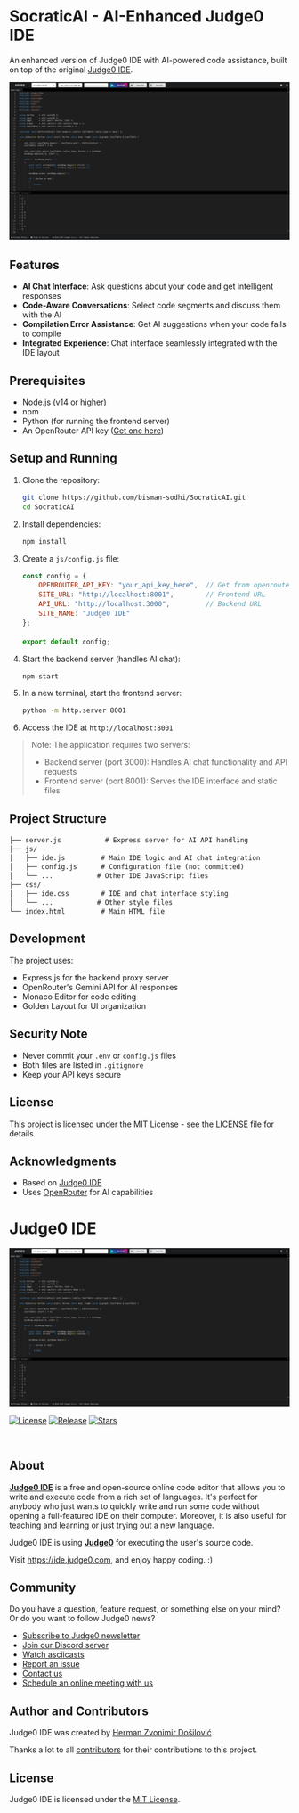 # SocraticAI - AI-Enhanced Judge0 IDE

An enhanced version of Judge0 IDE with AI-powered code assistance, built on top of the original [Judge0 IDE](https://ide.judge0.com).

![Judge0 IDE Screenshot](./.github/screenshot.png)

## Features

- **AI Chat Interface**: Ask questions about your code and get intelligent responses
- **Code-Aware Conversations**: Select code segments and discuss them with the AI
- **Compilation Error Assistance**: Get AI suggestions when your code fails to compile
- **Integrated Experience**: Chat interface seamlessly integrated with the IDE layout

## Prerequisites

- Node.js (v14 or higher)
- npm
- Python (for running the frontend server)
- An OpenRouter API key ([Get one here](https://openrouter.ai/))

## Setup and Running

1. Clone the repository:
   ```bash
   git clone https://github.com/bisman-sodhi/SocraticAI.git
   cd SocraticAI
   ```

2. Install dependencies:
   ```bash
   npm install
   ```

3. Create a `js/config.js` file:
   ```javascript
   const config = {
       OPENROUTER_API_KEY: "your_api_key_here",  // Get from openrouter.ai
       SITE_URL: "http://localhost:8001",        // Frontend URL
       API_URL: "http://localhost:3000",         // Backend URL
       SITE_NAME: "Judge0 IDE"
   };

   export default config;
   ```

4. Start the backend server (handles AI chat):
   ```bash
   npm start
   ```

5. In a new terminal, start the frontend server:
   ```bash
   python -m http.server 8001
   ```

6. Access the IDE at `http://localhost:8001`

> Note: The application requires two servers:
> - Backend server (port 3000): Handles AI chat functionality and API requests
> - Frontend server (port 8001): Serves the IDE interface and static files

## Project Structure

```
├── server.js           # Express server for AI API handling
├── js/
│   ├── ide.js         # Main IDE logic and AI chat integration
│   ├── config.js      # Configuration file (not committed)
│   └── ...           # Other IDE JavaScript files
├── css/
│   ├── ide.css        # IDE and chat interface styling
│   └── ...           # Other style files
└── index.html         # Main HTML file
```

## Development

The project uses:
- Express.js for the backend proxy server
- OpenRouter's Gemini API for AI responses
- Monaco Editor for code editing
- Golden Layout for UI organization

## Security Note

- Never commit your `.env` or `config.js` files
- Both files are listed in `.gitignore`
- Keep your API keys secure

## License

This project is licensed under the MIT License - see the [LICENSE](LICENSE) file for details.

## Acknowledgments

- Based on [Judge0 IDE](https://github.com/judge0/ide)
- Uses [OpenRouter](https://openrouter.ai/) for AI capabilities

# Judge0 IDE
[![Judge0 IDE Screenshot](./.github/screenshot.png)](https://ide.judge0.com)

[![License](https://img.shields.io/github/license/judge0/ide?color=2185d0&style=flat-square)](https://github.com/judge0/ide/blob/master/LICENSE)
[![Release](https://img.shields.io/github/v/release/judge0/ide?color=2185d0&style=flat-square)](https://github.com/judge0/ide/releases)
[![Stars](https://img.shields.io/github/stars/judge0/ide?color=2185d0&style=flat-square)](https://github.com/judge0/ide/stargazers)

<a href="https://www.producthunt.com/posts/judge0-ide" target="_blank"><img src="https://api.producthunt.com/widgets/embed-image/v1/featured.svg?post_id=179885&theme=light" alt="" height="43px" /></a>

## About
[**Judge0 IDE**](https://ide.judge0.com) is a free and open-source online code editor that allows you to write and execute code from a rich set of languages. It's perfect for anybody who just wants to quickly write and run some code without opening a full-featured IDE on their computer. Moreover, it is also useful for teaching and learning or just trying out a new language.

Judge0 IDE is using [**Judge0**](https://ce.judge0.com) for executing the user's source code.

Visit https://ide.judge0.com, and enjoy happy coding. :)

## Community
Do you have a question, feature request, or something else on your mind? Or do you want to follow Judge0 news?

* [Subscribe to Judge0 newsletter](https://subscribe.judge0.com)
* [Join our Discord server](https://discord.gg/GRc3v6n)
* [Watch asciicasts](https://asciinema.org/~hermanzdosilovic)
* [Report an issue](https://github.com/judge0/judge0/issues/new)
* [Contact us](mailto:contact@judge0.com)
* [Schedule an online meeting with us](https://meet.judge0.com)

## Author and Contributors
Judge0 IDE was created by [Herman Zvonimir Došilović](https://github.com/hermanzdosilovic).

Thanks a lot to all [contributors](https://github.com/judge0/ide/graphs/contributors) for their contributions to this project.

## License
Judge0 IDE is licensed under the [MIT License](https://github.com/judge0/ide/blob/master/LICENSE).
